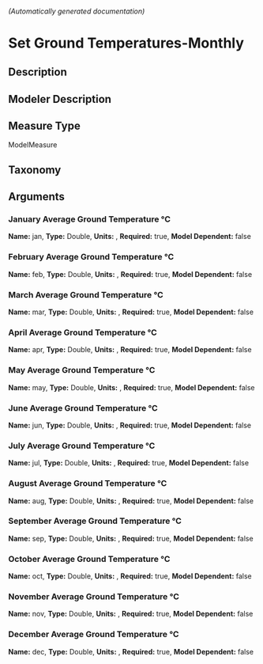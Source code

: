 

###### (Automatically generated documentation)

# Set Ground Temperatures-Monthly

## Description


## Modeler Description


## Measure Type
ModelMeasure

## Taxonomy


## Arguments


### January Average Ground Temperature °C

**Name:** jan,
**Type:** Double,
**Units:** ,
**Required:** true,
**Model Dependent:** false

### February Average Ground Temperature °C

**Name:** feb,
**Type:** Double,
**Units:** ,
**Required:** true,
**Model Dependent:** false

### March Average Ground Temperature °C

**Name:** mar,
**Type:** Double,
**Units:** ,
**Required:** true,
**Model Dependent:** false

### April Average Ground Temperature °C

**Name:** apr,
**Type:** Double,
**Units:** ,
**Required:** true,
**Model Dependent:** false

### May Average Ground Temperature °C

**Name:** may,
**Type:** Double,
**Units:** ,
**Required:** true,
**Model Dependent:** false

### June Average Ground Temperature °C

**Name:** jun,
**Type:** Double,
**Units:** ,
**Required:** true,
**Model Dependent:** false

### July Average Ground Temperature °C

**Name:** jul,
**Type:** Double,
**Units:** ,
**Required:** true,
**Model Dependent:** false

### August Average Ground Temperature °C

**Name:** aug,
**Type:** Double,
**Units:** ,
**Required:** true,
**Model Dependent:** false

### September Average Ground Temperature °C

**Name:** sep,
**Type:** Double,
**Units:** ,
**Required:** true,
**Model Dependent:** false

### October Average Ground Temperature °C

**Name:** oct,
**Type:** Double,
**Units:** ,
**Required:** true,
**Model Dependent:** false

### November Average Ground Temperature °C

**Name:** nov,
**Type:** Double,
**Units:** ,
**Required:** true,
**Model Dependent:** false

### December Average Ground Temperature °C

**Name:** dec,
**Type:** Double,
**Units:** ,
**Required:** true,
**Model Dependent:** false




